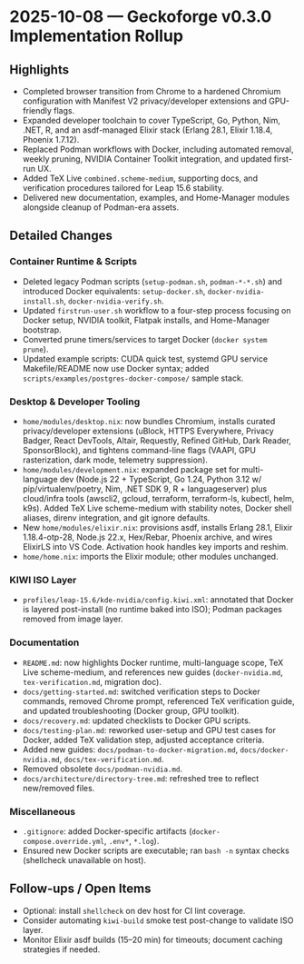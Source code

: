 # 2025-10-08 — Geckoforge v0.3.0 Implementation Rollup

## Highlights
- Completed browser transition from Chrome to a hardened Chromium configuration with Manifest V2 privacy/developer extensions and GPU-friendly flags.
- Expanded developer toolchain to cover TypeScript, Go, Python, Nim, .NET, R, and an asdf-managed Elixir stack (Erlang 28.1, Elixir 1.18.4, Phoenix 1.7.12).
- Replaced Podman workflows with Docker, including automated removal, weekly pruning, NVIDIA Container Toolkit integration, and updated first-run UX.
- Added TeX Live `combined.scheme-medium`, supporting docs, and verification procedures tailored for Leap 15.6 stability.
- Delivered new documentation, examples, and Home-Manager modules alongside cleanup of Podman-era assets.

## Detailed Changes

### Container Runtime & Scripts
- Deleted legacy Podman scripts (`setup-podman.sh`, `podman-*-*.sh`) and introduced Docker equivalents: `setup-docker.sh`, `docker-nvidia-install.sh`, `docker-nvidia-verify.sh`.
- Updated `firstrun-user.sh` workflow to a four-step process focusing on Docker setup, NVIDIA toolkit, Flatpak installs, and Home-Manager bootstrap.
- Converted prune timers/services to target Docker (`docker system prune`).
- Updated example scripts: CUDA quick test, systemd GPU service Makefile/README now use Docker syntax; added `scripts/examples/postgres-docker-compose/` sample stack.

### Desktop & Developer Tooling
- `home/modules/desktop.nix`: now bundles Chromium, installs curated privacy/developer extensions (uBlock, HTTPS Everywhere, Privacy Badger, React DevTools, Altair, Requestly, Refined GitHub, Dark Reader, SponsorBlock), and tightens command-line flags (VAAPI, GPU rasterization, dark mode, telemetry suppression).
- `home/modules/development.nix`: expanded package set for multi-language dev (Node.js 22 + TypeScript, Go 1.24, Python 3.12 w/ pip/virtualenv/poetry, Nim, .NET SDK 9, R + languageserver) plus cloud/infra tools (awscli2, gcloud, terraform, terraform-ls, kubectl, helm, k9s). Added TeX Live scheme-medium with stability notes, Docker shell aliases, direnv integration, and git ignore defaults.
- New `home/modules/elixir.nix`: provisions asdf, installs Erlang 28.1, Elixir 1.18.4-otp-28, Node.js 22.x, Hex/Rebar, Phoenix archive, and wires ElixirLS into VS Code. Activation hook handles key imports and reshim.
- `home/home.nix`: imports the Elixir module; other modules unchanged.

### KIWI ISO Layer
- `profiles/leap-15.6/kde-nvidia/config.kiwi.xml`: annotated that Docker is layered post-install (no runtime baked into ISO); Podman packages removed from image layer.

### Documentation
- `README.md`: now highlights Docker runtime, multi-language scope, TeX Live scheme-medium, and references new guides (`docker-nvidia.md`, `tex-verification.md`, migration doc).
- `docs/getting-started.md`: switched verification steps to Docker commands, removed Chrome prompt, referenced TeX verification guide, and updated troubleshooting (Docker group, GPU toolkit).
- `docs/recovery.md`: updated checklists to Docker GPU scripts.
- `docs/testing-plan.md`: reworked user-setup and GPU test cases for Docker, added TeX validation step, adjusted acceptance criteria.
- Added new guides: `docs/podman-to-docker-migration.md`, `docs/docker-nvidia.md`, `docs/tex-verification.md`.
- Removed obsolete `docs/podman-nvidia.md`.
- `docs/architecture/directory-tree.md`: refreshed tree to reflect new/removed files.

### Miscellaneous
- `.gitignore`: added Docker-specific artifacts (`docker-compose.override.yml`, `.env*`, `*.log`).
- Ensured new Docker scripts are executable; ran `bash -n` syntax checks (shellcheck unavailable on host).

## Follow-ups / Open Items
- Optional: install `shellcheck` on dev host for CI lint coverage.
- Consider automating `kiwi-build` smoke test post-change to validate ISO layer.
- Monitor Elixir asdf builds (15–20 min) for timeouts; document caching strategies if needed.
